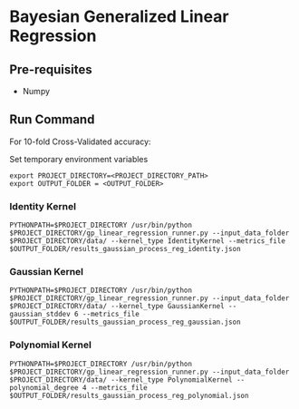 # Bayesian Generalized Linear Regression

## Pre-requisites
* Numpy

## Run Command

For 10-fold Cross-Validated accuracy:

Set temporary environment variables
```
export PROJECT_DIRECTORY=<PROJECT_DIRECTORY_PATH>
export OUTPUT_FOLDER = <OUTPUT_FOLDER>
```

### Identity Kernel
```
PYTHONPATH=$PROJECT_DIRECTORY /usr/bin/python $PROJECT_DIRECTORY/gp_linear_regression_runner.py --input_data_folder $PROJECT_DIRECTORY/data/ --kernel_type IdentityKernel --metrics_file $OUTPUT_FOLDER/results_gaussian_process_reg_identity.json
```

### Gaussian Kernel
```
PYTHONPATH=$PROJECT_DIRECTORY /usr/bin/python $PROJECT_DIRECTORY/gp_linear_regression_runner.py --input_data_folder $PROJECT_DIRECTORY/data/ --kernel_type GaussianKernel --gaussian_stddev 6 --metrics_file $OUTPUT_FOLDER/results_gaussian_process_reg_gaussian.json
```

### Polynomial Kernel
```
PYTHONPATH=$PROJECT_DIRECTORY /usr/bin/python $PROJECT_DIRECTORY/gp_linear_regression_runner.py --input_data_folder $PROJECT_DIRECTORY/data/ --kernel_type PolynomialKernel --polynomial_degree 4 --metrics_file $OUTPUT_FOLDER/results_gaussian_process_reg_polynomial.json
```
